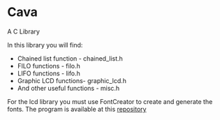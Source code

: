 # Cava
A C Library

In this library you will find:

* Chained list function - chained_list.h
* FILO functions - filo.h
* LIFO functions - lifo.h
* Graphic LCD functions- graphic_lcd.h
* And other useful functions - misc.h

For the lcd library you must use FontCreator to create and generate the fonts. 
The program is available at this [repository](https://github.com/A2va/FontCreator)
